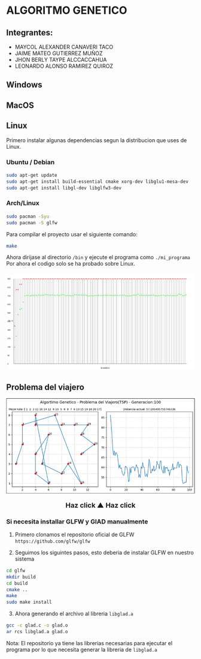 # ALGORITMO GENETICO

## Integrantes:
- MAYCOL ALEXANDER CANAVERI TACO
- JAIME MATEO GUTIERREZ MUÑOZ
- JHON BERLY TAYPE ALCCACCAHUA 
- LEONARDO ALONSO RAMIREZ QUIROZ

## Windows

## MacOS

## Linux

Primero instalar algunas dependencias segun la distribucion que uses de Linux.

### Ubuntu / Debian

```bash
sudo apt-get update
sudo apt-get install build-essential cmake xorg-dev libglu1-mesa-dev
sudo apt-get install libgl-dev libglfw3-dev
```

### Arch/Linux

```bash
sudo pacman -Syu
sudo pacman -S glfw
```

Para compilar el proyecto usar el siguiente comando:

```bash
make
```

Ahora dirijase al directorio `/bin` y ejecute el programa como `./mi_programa`
Por ahora el codigo solo se ha probado sobre Linux.

![Algoritmo_Genetico](./pictures/FirstAlgoritmoGen.png)

## Problema del viajero

[![Algoritmo_Genetico_Problema_del_Viajero](./pictures/AlgoritmoGen.png)](https://colab.research.google.com/drive/1vmpZAA0UFMOu1crGBipf6v4-MEBGyev-?usp=sharing)

<p style="text-align:center; font-size: 18px;font-weight:bold">Haz click ▲ Haz click</p>

### Si necesita installar GLFW y GlAD manualmente 

1. Primero clonamos el repositorio oficial de GLFW `https://github.com/glfw/glfw`

2. Seguimos los siguintes pasos, esto deberia de instalar GLFW en nuestro sistema

```bash
cd glfw
mkdir build
cd build
cmake ..
make
sudo make install
```
3. Ahora generando el archivo al libreria `libglad.a`

```bash
gcc -c glad.c -o glad.o
ar rcs libglad.a glad.o
```

Nota: El repositorio ya tiene las librerias necesarias para ejecutar el programa por lo que necesita generar la libreria de `libglad.a`
